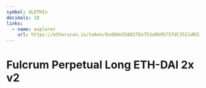 ```yaml
---
symbol: dLETH2x
decimals: 18
links:
  - name: explorer
    url: https://etherscan.io/token/0xd80e558027Ee753a0b95757dC3521d0326F13DA2
---
```


# Fulcrum Perpetual Long ETH-DAI 2x v2
